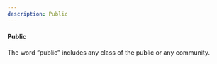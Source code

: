 ```yaml
---
description: Public
---
```


#### Public
<div style="text-align: justify">

The word “public” includes any class of the public or any community.

<div>
